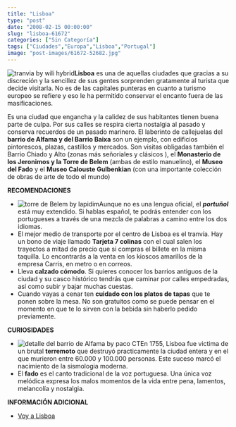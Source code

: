 ```yaml
---
title: "Lisboa"
type: "post"
date: "2008-02-15 00:00:00"
slug: "lisboa-61672"
categories: ["Sin Categoría"]
tags: ["Ciudades","Europa","Lisboa","Portugal"]
image: "post-images/61672-52682.jpg"
---
```


![tranvia by wili hybrid](post-images/61672-52682.jpg "tranvia by wili hybrid")**Lisboa** es una de aquellas ciudades que gracias a su discreción y la sencillez de sus gentes sorprenden gratamente al turista que decide visitarla. No es de las capitales punteras en cuanto a turismo europeo se refiere y eso le ha permitido conservar el encanto fuera de las masificaciones.

Es una ciudad que engancha y la calidez de sus habitantes tienen buena parte de culpa. Por sus calles se respira cierta nostalgia al pasado y conserva recuerdos de un pasado marinero. El laberinto de callejuelas del **barrio de Alfama y del Barrio Baixa** son un ejemplo, con edificios pintorescos, plazas, castillos y mercados. Son visitas obligadas también el Barrio Chiado y Alto (zonas más señoriales y clásicos ), el **Monasterio de los Jeronimos y la Torre de Belem** (ambas de estilo manuelino), el **Museo del Fado** y el **Museo Calouste Gulbenkian** (con una importante colección de obras de arte de todo el mundo)

   
**RECOMENDACIONES**

- ![torre de Belem by lapidim](post-images/61672-52681.jpg "torre de Belem by lapidim")Aunque no es una lengua oficial, el ***portuñol*** está muy extendido. Si hablas español, te podrás entender con los portugueses a través de una mezcla de palabras a camino entre los dos idiomas.
- El mejor medio de transporte por el centro de Lisboa es el tranvía. Hay un bono de viaje llamado **Tarjeta 7 colinas** con el cual salen los trayectos a mitad de precio que si compras el billete en la misma taquilla. Lo encontrarás a la venta en los kioscos amarillos de la empresa Carris, en metro o en correos.
- Lleva **calzado cómodo**. Si quieres conocer los barrios antiguos de la ciudad y su casco histórico tendrás que caminar por calles empedradas, así como subir y bajar muchas cuestas.
- Cuando vayas a cenar ten **cuidado con los platos de tapas** que te ponen sobre la mesa. No son gratuitos como se puede pensar en el momento en que te lo sirven con la bebida sin haberlo pedido previamente.

**CURIOSIDADES**

- ![detalle del barrio de Alfama by paco CT](post-images/61672-52678.jpg "detalle del barrio de Alfama by paco CT")En 1755, Lisboa fue victima de un brutal **terremoto** que destruyó practicamente la ciudad entera y en el que murieron entre 60.000 y 100.000 personas. Este suceso marcó el nacimiento de la sismologia moderna.
- El **fado** es el canto tradicional de la voz portuguesa. Una única voz melódica expresa los malos momentos de la vida entre pena, lamentos, melancolía y nostalgia.

**INFORMACIÓN ADICIONAL**

- [Voy a Lisboa](http://www.voyalisboa.com/)